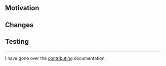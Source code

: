 ## Motivation

<!-- Why are you making this change, what problem does it solve? Include links to relevant tickets -->

## Changes

<!-- What does this change exactly? Who will be affected? Include relevant screenshots, videos, links -->

## Testing

<!-- How can the reviewer confirm these changes do what you say they do? Are there automated tests? Include links to staging with instructions -->

---

I have gone over the [contributing](https://github.com/DataDog/rum-react-integration/blob/master/CONTRIBUTING.md) documentation.